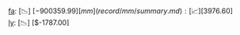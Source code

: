[fa](record/fa/summary.md): [📉] [$-900359.99]  
[mm](record/mm/summary.md): [📈] [$3976.60]  
[ly](record/ly/summary.md): [📉] [$-1787.00]  
